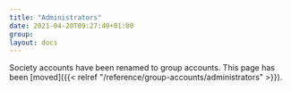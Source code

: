 ```yaml
---
title: "Administrators"
date: 2021-04-20T09:27:49+01:00
group:
layout: docs
---
```


Society accounts have been renamed to group accounts. This page has been
[moved]({{< relref "/reference/group-accounts/administrators" >}}).
